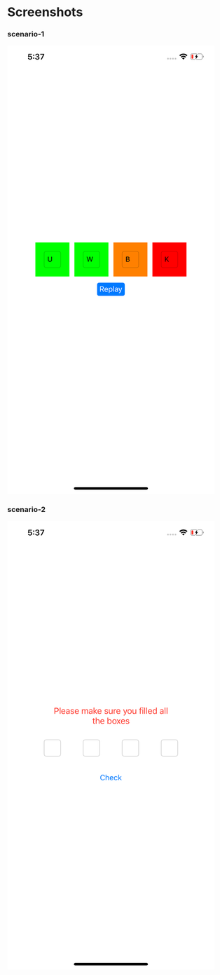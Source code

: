 # Screenshots #

###  scenario-1 ###
![alt Loading](https://github.com/rmchrn/Mastermind/blob/master/Screenshots/Simulator%20Screen%20Shot%20-%20iPhone%2011%20Pro%20Max%20-%202020-08-12%20at%2017.37.42.png)


###  scenario-2 ###
![alt Loading](https://github.com/rmchrn/Mastermind/blob/master/Screenshots/Simulator%20Screen%20Shot%20-%20iPhone%2011%20Pro%20Max%20-%202020-08-12%20at%2017.37.48.png)

